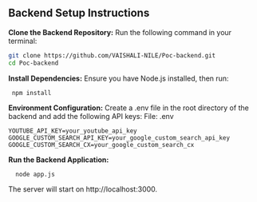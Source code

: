## Backend Setup Instructions
**Clone the Backend Repository:**
   Run the following command in your terminal:
   ```bash
   git clone https://github.com/VAISHALI-NILE/Poc-backend.git
   cd Poc-backend
```
**Install Dependencies:**
    Ensure you have Node.js installed, then run:
   ```bash
    npm install
```
**Environment Configuration:** 
    Create a .env file in the root directory of the backend and add the following API keys: 
    File: .env 

    
    YOUTUBE_API_KEY=your_youtube_api_key 
    GOOGLE_CUSTOM_SEARCH_API_KEY=your_google_custom_search_api_key 
    GOOGLE_CUSTOM_SEARCH_CX=your_google_custom_search_cx

**Run the Backend Application:**
      
      node app.js 
The server will start on http://localhost:3000.
